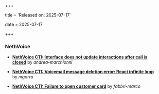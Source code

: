 +++

title = 'Released on: 2025-07-17'

date = 2025-07-17

+++

### NethVoice

- **[NethVoice CTI: Interface does not update interactions after call is closed](https://github.com/NethServer/dev/issues/7541)** by *andrea-marchionni*

- **[NethVoice CTI: Voicemail message deletion error: React infinite loop](https://github.com/NethServer/dev/issues/7539)** by *mgarra*

- **[NethVoice CTI: Failure to open customer card](https://github.com/NethServer/dev/issues/7531)** by *fabbri-marco*

